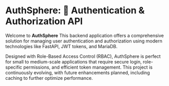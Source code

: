 AuthSphere: 🚀 Authentication & Authorization API
====================================================================

Welcome to **AuthSphere** This backend application offers a comprehensive solution for managing user authentication and authorization using modern technologies like FastAPI, JWT tokens, and MariaDB.

Designed with Role-Based Access Control (RBAC), AuthSphere is perfect for small to medium-scale applications that require secure login, role-specific permissions, and efficient token management. This project is continuously evolving, with future enhancements planned, including caching to further optimize performance.
